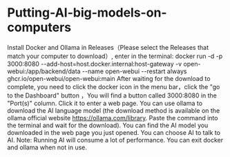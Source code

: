 # Putting-AI-big-models-on-computers
Install Docker and Ollama in Releases（Please select the Releases that match your computer to download）, enter in the terminal:
docker run -d -p 3000:8080 --add-host=host.docker.internal:host-gateway -v open-webui:/app/backend/data --name open-webui --restart always ghcr.io/open-webui/open-webui:main
After waiting for the download to complete, you need to click the docker icon in the menu bar，click the "go to the Dashboard" button ，You will find a button called 3000:8080 in the "Port(s)" column. Click it to enter a web page. You can use ollama to download the AI ​​language model (the download method is available on the ollama official website https://ollama.com/library. Paste the command into the terminal and wait for the download). You can find the AI ​​model you downloaded in the web page you just opened. You can choose AI to talk to AI.
Note: Running AI will consume a lot of performance. You can exit docker and ollama when not in use.
